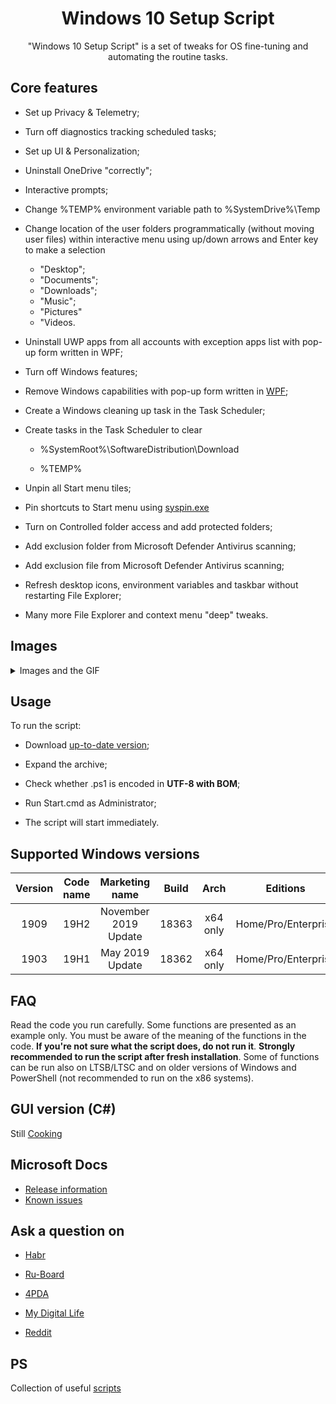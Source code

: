 <div align="center">
  <h1>Windows 10 Setup Script</h1>

"Windows 10 Setup Script" is a set of tweaks for OS fine-tuning and automating the routine tasks.
</div>

## Core features
 - Set up Privacy & Telemetry;
 - Turn off diagnostics tracking scheduled tasks;
 - Set up UI & Personalization;
 - Uninstall OneDrive "correctly";


- Interactive prompts;


- Change %TEMP% environment variable path to %SystemDrive%\Temp


- Change location of the user folders programmatically (without moving user files) within interactive menu using up/down arrows and Enter key to make a selection
  - "Desktop";
  - "Documents";
  - "Downloads";
  - "Music";
  - "Pictures"
  - "Videos.
  
  
- Uninstall UWP apps from all accounts with exception apps list with pop-up form written in WPF;


- Turn off Windows features;


- Remove Windows capabilities with pop-up form written in [WPF](https://github.com/farag2/Windows-10-Setup-Script/raw/master/Images/Img-3.png);


- Create a Windows cleaning up task in the Task Scheduler;


- Create tasks in the Task Scheduler to clear

  - %SystemRoot%\SoftwareDistribution\Download
  
  - %TEMP%


- Unpin all Start menu tiles;


- Pin shortcuts to Start menu using [syspin.exe](http://www.technosys.net/products/utils/pintotaskbar)


- Turn on Controlled folder access and add protected folders;


- Add exclusion folder from Microsoft Defender Antivirus scanning;


- Add exclusion file from Microsoft Defender Antivirus scanning;


- Refresh desktop icons, environment variables and taskbar without restarting File Explorer;


- Many more File Explorer and context menu "deep" tweaks.


## Images
<details>
  <summary>Images and the GIF</summary>

  ![intro](https://github.com/farag2/Windows-10-Setup-Script/raw/master/Images/intro.gif)
  ![intro](https://github.com/farag2/Windows-10-Setup-Script/raw/master/Images/img-2.png)
  ![intro](https://github.com/farag2/Windows-10-Setup-Script/raw/master/Images/Img-3.png)
  ![intro](https://github.com/farag2/Windows-10-Setup-Script/blob/master/Images/GUI-1.png)
  ![intro](https://github.com/farag2/Windows-10-Setup-Script/blob/master/Images/GUI-2.png)
</details> 

## Usage
To run the script:
- Download [up-to-date version](https://github.com/farag2/Setup-Windows-10/releases);


- Expand the archive;


- Check whether .ps1 is encoded in **UTF-8 with BOM**;


- Run Start.cmd as Administrator;


- The script will start immediately.

## Supported Windows versions
|Version|Code name|   Marketing name   |Build|  Arch  |      Editions     |
|:-----:|:-------:|:------------------:|:---:|:------:|:-----------------:|
| 1909  |  19H2   |November 2019 Update|18363|x64 only|Home/Pro/Enterprise|
| 1903  |  19H1   |   May 2019 Update  |18362|x64 only|Home/Pro/Enterprise|

## FAQ
Read the code you run carefully. Some functions are presented as an example only. You must be aware of the meaning of the functions in the code. **If you're not sure what the script does, do not run it**.
**Strongly recommended to run the script after fresh installation**. Some of functions can be run also on LTSB/LTSC and on older versions of Windows and PowerShell (not recommended to run on the x86 systems).

## GUI version (C#)
Still [Cooking](https://github.com/farag2/Windows-10-Setup-Script/tree/GUI-dev)

## Microsoft Docs
 - [Release information](https://docs.microsoft.com/en-us/windows/release-information)
 - [Known issues](https://docs.microsoft.com/en-us/windows/release-information/status-windows-10-1909)

## Ask a question on
 - [Habr](https://habr.com/en/post/465365/)
 
 - [Ru-Board](http://forum.ru-board.com/topic.cgi?forum=62&topic=30617#15)
 
 - [4PDA](https://4pda.ru/forum/index.php?s=&showtopic=523489&view=findpost&p=95909388)
 
 - [My Digital Life](https://forums.mydigitallife.net/threads/powershell-script-setup-windows-10.81675/)
 
 - [Reddit](https://www.reddit.com/r/Windows10/comments/ctg8jw/powershell_script_setup_windows_10/)

## PS
Collection of useful [scripts](https://github.com/farag2/Utilities)
